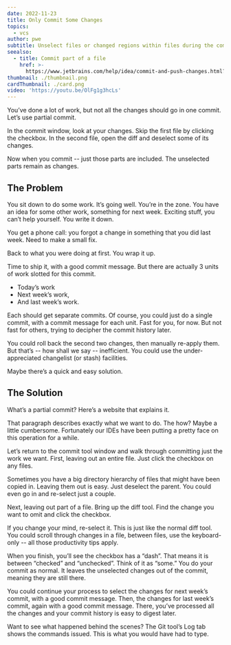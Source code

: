 ```yaml
---
date: 2022-11-23
title: Only Commit Some Changes
topics:
  - vcs
author: pwe
subtitle: Unselect files or changed regions within files during the commit process.
seealso:
  - title: Commit part of a file
    href: >-
      https://www.jetbrains.com/help/idea/commit-and-push-changes.html?partial_commit
thumbnail: ./thumbnail.png
cardThumbnail: ./card.png
video: 'https://youtu.be/OlFg1g3hcLs'
---
```


You’ve done a lot of work, but not all the changes should go in one commit.
Let’s use partial commit.

In the commit window, look at your changes.
Skip the first file by clicking the checkbox.
In the second file, open the diff and deselect some of its changes.

Now when you commit -- just those parts are included.
The unselected parts remain as changes.

## The Problem

You sit down to do some work. It’s going well. You’re in the zone.
You have an idea for some other work, something for next week.
Exciting stuff, you can’t help yourself.
You write it down.

You get a phone call: you forgot a change in something that you did last week.
Need to make a small fix.

Back to what you were doing at first.
You wrap it up.

Time to ship it, with a good commit message.
But there are actually 3 units of work slotted for this commit.

- Today’s work
- Next week’s work,
- And last week’s work.

Each should get separate commits.
Of course, you could just do a single commit, with a commit message for each unit.
Fast for you, for now.
But not fast for others, trying to decipher the commit history later.

You could roll back the second two changes, then manually re-apply them.
But that’s -- how shall we say -- inefficient.
You could use the under-appreciated changelist (or stash) facilities.

Maybe there’s a quick and easy solution.

## The Solution

What’s a partial commit? Here’s a website that explains it.

That paragraph describes exactly what we want to do.
The how? Maybe a little cumbersome.
Fortunately our IDEs have been putting a pretty face on this operation for a while.

Let’s return to the commit tool window and walk through committing just the work we want.
First, leaving out an entire file.
Just click the checkbox on any files.

Sometimes you have a big directory hierarchy of files that might have been copied in.
Leaving them out is easy.
Just deselect the parent.
You could even go in and re-select just a couple.

Next, leaving out part of a file.
Bring up the diff tool.
Find the change you want to omit and click the checkbox.

If you change your mind, re-select it.
This is just like the normal diff tool.
You could scroll through changes in a file, between files, use the keyboard-only -- all those productivity tips apply.

When you finish, you’ll see the checkbox has a “dash”.
That means it is between “checked” and “unchecked”. Think of it as “some.”
You do your commit as normal.
It leaves the unselected changes out of the commit, meaning they are still there.

You could continue your process to select the changes for next week’s commit, with a good commit message.
Then, the changes for last week’s commit, again with a good commit message.
There, you’ve processed all the changes and your commit history is easy to digest later.

Want to see what happened behind the scenes?
The Git tool’s Log tab shows the commands issued.
This is what you would have had to type.
